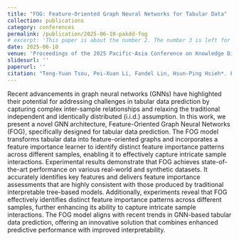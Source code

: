 ```yaml
---
title: "FOG: Feature-Oriented Graph Neural Networks for Tabular Data"
collection: publications
category: conferences
permalink: /publication/2025-06-10-pakdd-fog
# excerpt: 'This paper is about the number 2. The number 3 is left for future work.'
date: 2025-06-10
venue: 'Proceedings of the 2025 Pacific-Asia Conference on Knowledge Discovery and Data Mining, 2025'
slidesurl: ''
paperurl: ''
citation: "Teng-Yuan Tsou, Pei-Xuan Li, Fandel Lin, Hsun-Ping Hsieh*. FOG: Feature-Oriented Graph Neural Networks for Tabular Data. In Proceedings of the 2025 Pacific-Asia Conference on Knowledge Discovery and Data Mining, 2025 (PAKDD’25)"
---
```


Recent advancements in graph neural networks (GNNs) have highlighted their potential for addressing challenges in tabular data prediction by capturing complex inter-sample relationships and relaxing the traditional independent and identically distributed (i.i.d.) assumption. In this work, we present a novel GNN architecture, Feature-Oriented Graph Neural Networks (FOG), specifically designed for tabular data prediction. The FOG model transforms tabular data into feature-oriented graphs and incorporates a feature importance learner to identify distinct feature importance patterns across different samples, enabling it to effectively capture intricate sample interactions. Experimental results demonstrate that FOG achieves state-of-the-art performance on various real-world and synthetic datasets. It accurately identifies key features and delivers feature importance assessments that are highly consistent with those produced by traditional interpretable tree-based models. Additionally, experiments reveal that FOG effectively identifies distinct feature importance patterns across different samples, further enhancing its ability to capture intricate sample interactions. The FOG model aligns with recent trends in GNN-based tabular data prediction, offering an innovative solution that combines enhanced predictive performance with improved interpretability.
